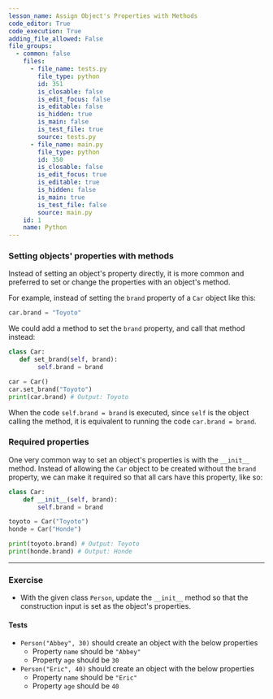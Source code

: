 ```yaml
---
lesson_name: Assign Object's Properties with Methods
code_editor: True
code_execution: True
adding_file_allowed: False
file_groups:
  - common: false
    files:
      - file_name: tests.py
        file_type: python
        id: 351
        is_closable: false
        is_edit_focus: false
        is_editable: false
        is_hidden: true
        is_main: false
        is_test_file: true
        source: tests.py
      - file_name: main.py
        file_type: python
        id: 350
        is_closable: false
        is_edit_focus: true
        is_editable: true
        is_hidden: false
        is_main: true
        is_test_file: false
        source: main.py
    id: 1
    name: Python
---
```


### Setting objects' properties with methods

Instead of setting an object's property directly, it is more common and preferred to set or change the properties with an object's method.

For example, instead of setting the `brand` property of a `Car` object like this:

```python
car.brand = "Toyoto"
```

We could add a method to set the `brand` property, and call that method instead:

```python
class Car:
   def set_brand(self, brand):
        self.brand = brand

car = Car()
car.set_brand("Toyoto")
print(car.brand) # Output: Toyoto
```

When the code `self.brand = brand` is executed, since `self` is the object calling the method, it is equivalent to running the code `car.brand = brand`.

### Required properties

One very common way to set an object's properties is with the `__init__` method. Instead of allowing the `Car` object to be created without the `brand` property, we can make it required so that all cars have this property, like so:

```python
class Car:
    def __init__(self, brand):
        self.brand = brand

toyoto = Car("Toyoto")
honde = Car("Honde")

print(toyoto.brand) # Output: Toyoto
print(honde.brand) # Output: Honde
```

---

### Exercise

- With the given class `Person`, update the `__init__` method so that the construction input is set as the object's properties.

#### Tests

<ul>
<li id="test-1"><code>Person("Abbey", 30)</code> should create an object with the below properties<ul>
<li id="test-2">Property <code>name</code> should be <code>"Abbey"</code></li>
<li id="test-3">Property <code>age</code> should be <code>30</code></li>
</ul>
</li>
<li id="test-4"><code>Person("Eric", 40)</code> should create an object with the below properties<ul>
<li id="test-5">Property <code>name</code> should be <code>"Eric"</code></li>
<li id="test-6">Property <code>age</code> should be <code>40</code></li>
</ul>
</li>
</ul>

